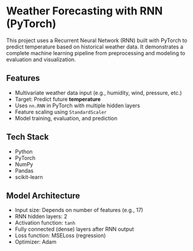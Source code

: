 # Weather Forecasting with RNN (PyTorch)

This project uses a Recurrent Neural Network (RNN) built with PyTorch to predict temperature based on historical weather data. It demonstrates a complete machine learning pipeline from preprocessing and modeling to evaluation and visualization.


## Features

- Multivariate weather data input (e.g., humidity, wind, pressure, etc.)
- Target: Predict future **temperature**
- Uses `nn.RNN` in PyTorch with multiple hidden layers
- Feature scaling using `StandardScaler`
- Model training, evaluation, and prediction


## Tech Stack

- Python
- PyTorch
- NumPy
- Pandas
- scikit-learn


## Model Architecture

- Input size: Depends on number of features (e.g., 17)
- RNN hidden layers: 2
- Activation function: `tanh`
- Fully connected (dense) layers after RNN output
- Loss function: MSELoss (regression)
- Optimizer: Adam


